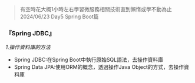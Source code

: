 >有空時花大概1小時左右學習微服務相關技術直到懶惰或學不動為止 2024/06/23 Day5 Spring Boot篇

### 『Spring JDBC』  
*1.操作資料庫的方法*  
- Spring JDBC:在Spring Boot中執行原始SQL語法，去操作資料庫  
- Spring Data JPA:使用ORM的概念，透過操作Java Object的方式，去操作資料庫  
